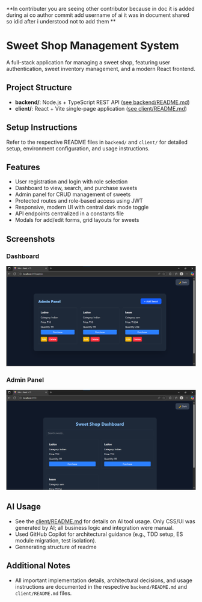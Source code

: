 **In contributer you are seeing other contributor because in doc it is added during ai co author commit add username of ai it was in document shared so idid after i understood not to add them  **
# Sweet Shop Management System

A full-stack application for managing a sweet shop, featuring user authentication, sweet inventory management, and a modern React frontend.

## Project Structure
- **backend/**: Node.js + TypeScript REST API ([see backend/README.md](./backend/README.md))
- **client/**: React + Vite single-page application ([see client/README.md](./client/README.md))

## Setup Instructions
Refer to the respective README files in `backend/` and `client/` for detailed setup, environment configuration, and usage instructions.

## Features
- User registration and login with role selection
- Dashboard to view, search, and purchase sweets
- Admin panel for CRUD management of sweets
- Protected routes and role-based access using JWT
- Responsive, modern UI with central dark mode toggle
- API endpoints centralized in a constants file
- Modals for add/edit forms, grid layouts for sweets


## Screenshots

### Dashboard
![Dashboard](./ss/image.png)

### Admin Panel
![Admin Panel](./ss/ss1.png)

## AI Usage
- See the [client/README.md](./client/README.md) for details on AI tool usage. Only CSS/UI was generated by AI; all business logic and integration were manual.
- Used GitHub Copilot for architectural guidance (e.g., TDD setup, ES module migration, test isolation).
- Gennerating structure of readme


## Additional Notes
- All important implementation details, architectural decisions, and usage instructions are documented in the respective `backend/README.md` and `client/README.md` files.

